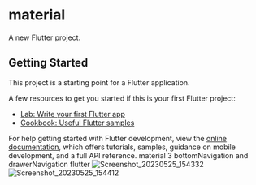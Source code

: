 # material

A new Flutter project.

## Getting Started

This project is a starting point for a Flutter application.

A few resources to get you started if this is your first Flutter project:

- [Lab: Write your first Flutter app](https://docs.flutter.dev/get-started/codelab)
- [Cookbook: Useful Flutter samples](https://docs.flutter.dev/cookbook)

For help getting started with Flutter development, view the
[online documentation](https://docs.flutter.dev/), which offers tutorials,
samples, guidance on mobile development, and a full API reference.
material 3 bottomNavigation and drawerNavigation flutter
![Screenshot_20230525_154332](https://github.com/binoo11/material3/assets/131429606/f25b105c-cf26-41c4-a663-cf9b40e08e27)
![Screenshot_20230525_154412](https://github.com/binoo11/material3/assets/131429606/a3090f58-f142-4f84-8034-c193f59b268a)

